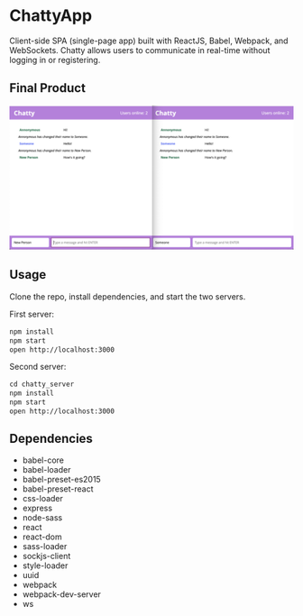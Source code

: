 # ChattyApp

Client-side SPA (single-page app) built with ReactJS, Babel, Webpack, and WebSockets.  Chatty allows users to communicate in real-time without logging in or registering.

## Final Product

!["Chatty App"](https://github.com/tessthornley/chatty-app/blob/master/docs/chattyapp.png)

## Usage

Clone the repo, install dependencies, and start the two servers.

First server:

```
npm install
npm start
open http://localhost:3000
```

Second server:

```
cd chatty_server
npm install
npm start
open http://localhost:3000
```

## Dependencies

* babel-core
* babel-loader
* babel-preset-es2015
* babel-preset-react
* css-loader
* express
* node-sass
* react
* react-dom
* sass-loader
* sockjs-client
* style-loader
* uuid
* webpack
* webpack-dev-server
* ws
